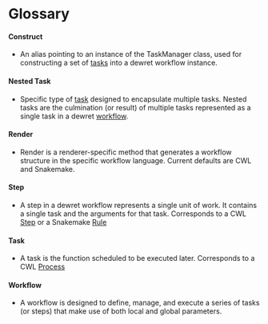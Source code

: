 # Glossary

#### Construct
- An alias pointing to an instance of the TaskManager class, used for constructing a set of [tasks](#task) into a dewret workflow instance.

#### Nested Task
- Specific type of [task](#task) designed to encapsulate multiple tasks. Nested tasks are the culmination (or result) of multiple tasks represented as a single task in a dewret [workflow](#workflow).

#### Render
- Render is a renderer-specific method that generates a workflow structure in the specific workflow language. Current defaults are CWL and Snakemake. 

#### Step
- A step in a dewret workflow represents a single unit of work. It contains a single task and the arguments for that task. Corresponds to a CWL [Step](https://www.commonwl.org/user_guide/topics/workflows.html#workflows) or a Snakemake [Rule](https://snakemake.readthedocs.io/en/stable/snakefiles/rules.html)

#### Task
- A task is the function scheduled to be executed later. Corresponds to a CWL [Process](https://www.commonwl.org/user_guide/introduction/basic-concepts.html#processes-and-requirements)

#### Workflow
- A workflow is designed to define, manage, and execute a series of tasks (or steps) that make use of both local and global parameters.

